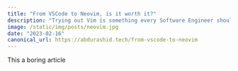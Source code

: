 ```yaml
---
title: "From VSCode to Neovim, is it worth it?"
description: "Trying out Vim is something every Software Engineer should do at some point, however when it comes to replacing your VSCode or your favorite IDE it is not that simple."
image: /static/img/posts/neovim.jpg
date: "2023-02-16"
canonical_url: https://abdurashid.tech/from-vscode-to-neovim
---
```


This a boring article
